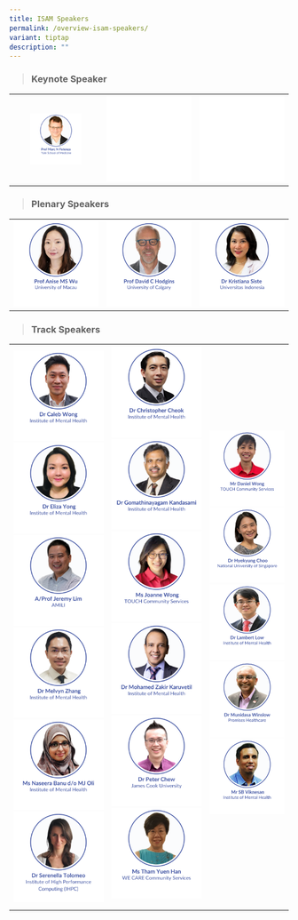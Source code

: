 ```yaml
---
title: ISAM Speakers
permalink: /overview-isam-speakers/
variant: tiptap
description: ""
---
```

<blockquote>
<h3>Keynote Speaker</h3>
</blockquote>
<table style="minWidth: 75px">
<colgroup>
<col>
<col>
<col>
</colgroup>
<tbody>
<tr>
<th rowspan="1" colspan="1"><a class="isomer-image-wrapper" href="/marc-potenza/"><img style="width: 60%;" height="auto" width="100%" alt="" src="/images/ISAM Speakers/Keynote_MarcNPotenza_v5.png"></a>
</th>
<th rowspan="1" colspan="1">
<div class="isomer-image-wrapper">
<img style="width: 100%" height="auto" width="100%" alt="" src="/images/emptyblock1.png">
</div>
</th>
<th rowspan="1" colspan="1">
<div class="isomer-image-wrapper">
<img style="width: 100%" height="auto" width="100%" alt="" src="/images/emptyblock1.png">
</div>
</th>
</tr>
</tbody>
</table>
<blockquote>
<h3>Plenary Speakers</h3>
</blockquote>
<table style="minWidth: 75px">
<colgroup>
<col>
<col>
<col>
</colgroup>
<tbody>
<tr>
<th rowspan="1" colspan="1"><a class="isomer-image-wrapper" href="/anise-wu/"><img style="width: 100%" height="auto" width="100%" alt="" src="/images/ISAM Speakers/Plenary_Anise_Wu_v000.png"></a>
</th>
<th rowspan="1" colspan="1"><a class="isomer-image-wrapper" href="/david-hodgins/"><img style="width: 100%" height="auto" width="100%" alt="" src="/images/ISAM Speakers/David_Hodgins_V001.png"></a>
</th>
<th rowspan="1" colspan="1"><a class="isomer-image-wrapper" href="/kristiana-siste/"><img style="width: 100%" height="auto" width="100%" alt="" src="/images/ISAM Speakers/Kristiana_Siste_v7oct.png"></a>
</th>
</tr>
</tbody>
</table>
<blockquote>
<h3>Track Speakers</h3>
</blockquote>
<table style="minWidth: 75px">
<colgroup>
<col>
<col>
<col>
</colgroup>
<tbody>
<tr>
<th rowspan="1" colspan="1"><a class="isomer-image-wrapper" href="/caleb-wong/"><img style="width: 100%" height="auto" width="100%" alt="" src="/images/ISAM Speakers/Dr_Caleb_Wong.png"></a>
<a class="isomer-image-wrapper" href="/eliza-yong/">
<img style="width: 100%" height="auto" width="100%" alt="" src="/images/ISAM Speakers/Dr_Eliza_Yong.png">
</a><a class="isomer-image-wrapper" href="/jeremy-lim/"><img style="width: 100%" height="auto" width="100%" alt="" src="/images/ISAM Speakers/Prof_Jeremy_Lim.png"></a>
<a class="isomer-image-wrapper" href="/melvyn-zhang/">
<img style="width: 100%" height="auto" width="100%" alt="" src="/images/ISAM Speakers/Dr_Melvyn_Zhang.png">
</a><a class="isomer-image-wrapper" href="/naseera-banu-do-mj-oli/"><img style="width: 100%" height="auto" width="100%" alt="" src="/images/ISAM Speakers/Ms_Naseera_Banu_d_o_MJ_Oli.png"></a>
<a class="isomer-image-wrapper" href="/serenella-tolomeo/">
<img style="width: 100%" height="auto" width="100%" alt="" src="/images/ISAM Speakers/Dr_Serenella_Tolomeo.png">
</a>
</th>
<th rowspan="1" colspan="1"><a class="isomer-image-wrapper" href="/christopher-cheok/"><img style="width: 100%" height="auto" width="100%" alt="" src="/images/ISAM Speakers/Dr_Christopher_Cheok.png"></a>
<a class="isomer-image-wrapper" href="/gomathinayagam-kandasami/">
<img style="width: 100%" height="auto" width="100%" alt="" src="/images/ISAM Speakers/Dr_Gomathinayagam_Kandasami.png">
</a><a class="isomer-image-wrapper" href="/joanne-wong/"><img style="width: 100%" height="auto" width="100%" alt="" src="/images/ISAM Speakers/Ms_Joanne_Wong.png"></a>
<a class="isomer-image-wrapper" href="/mohamed-zakir-karuvetil/">
<img style="width: 100%" height="auto" width="100%" alt="" src="/images/ISAM Speakers/Dr_Mohamed_Zakir_Karuvetil.png">
</a><a class="isomer-image-wrapper" href="/peter-chew/"><img style="width: 100%" height="auto" width="100%" alt="" src="/images/ISAM Speakers/Dr_Peter_Chew.png"></a>
<a class="isomer-image-wrapper" href="/tham-yuen-han/">
<img style="width: 100%" height="auto" width="100%" alt="" src="/images/ISAM Speakers/Ms_Tham_Yuen_Han.png">
</a>
<p></p>
</th>
<th rowspan="1" colspan="1"><a class="isomer-image-wrapper" href="/daniel-wong/"><img style="width: 100%" height="auto" width="100%" alt="" src="/images/ISAM Speakers/Mr_Daniel_Wong.png"></a>
<a class="isomer-image-wrapper" href="/hyekyung-choo/">
<img style="width: 100%" height="auto" width="100%" alt="" src="/images/ISAM Speakers/Dr_Hyekyung_Choo.png">
</a><a class="isomer-image-wrapper" href="/lambert-low/"><img style="width: 100%" height="auto" width="100%" alt="" src="/images/ISAM Speakers/Dr_Lambert_Low.png"></a>
<a class="isomer-image-wrapper" href="/munidasa-winslow/">
<img style="width: 100%" height="auto" width="100%" alt="" src="/images/ISAM Speakers/Dr_Munidasa_Winslow_v2.png">
</a><a class="isomer-image-wrapper" href="/sb-viknesan/"><img style="width: 100%" height="auto" width="100%" alt="" src="/images/ISAM Speakers/Mr_SB_Viknesan.png"></a>
<p></p>
</th>
</tr>
</tbody>
</table>
<p></p>
<p></p>